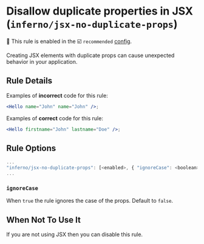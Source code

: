 # Disallow duplicate properties in JSX (`inferno/jsx-no-duplicate-props`)

💼 This rule is enabled in the ☑️ `recommended` [config](https://github.com/jsx-eslint/eslint-plugin-react/#shareable-configs).

<!-- end auto-generated rule header -->

Creating JSX elements with duplicate props can cause unexpected behavior in your application.

## Rule Details

Examples of **incorrect** code for this rule:

```jsx
<Hello name="John" name="John" />;
```

Examples of **correct** code for this rule:

```jsx
<Hello firstname="John" lastname="Doe" />;
```

## Rule Options

```js
...
"inferno/jsx-no-duplicate-props": [<enabled>, { "ignoreCase": <boolean> }]
...
```

### `ignoreCase`

When `true` the rule ignores the case of the props. Default to `false`.

## When Not To Use It

If you are not using JSX then you can disable this rule.
